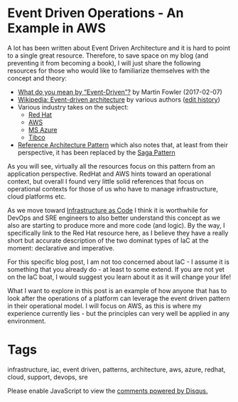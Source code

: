 # Event Driven Operations - An Example in AWS

A lot has been written about Event Driven Architecture and it is hard to point to a single great resource. Therefore, to save space on my blog (and preventing it from becoming a book), I will just share the following resources for those who would like to familiarize themselves with the concept and theory:

* [What do you mean by “Event-Driven”?](https://martinfowler.com/articles/201701-event-driven.html) by Martin Fowler (2017-02-07)
* [Wikipedia: Event-driven architecture](https://en.wikipedia.org/wiki/Event-driven_architecture) by various authors ([edit history](https://en.wikipedia.org/w/index.php?title=Event-driven_architecture&action=history))
* Various industry takes on the subject:
  * [Red Hat](https://aws.amazon.com/event-driven-architecture/)
  * [AWS](https://www.redhat.com/en/topics/integration/what-is-event-driven-architecture) 
  * [MS Azure](https://docs.microsoft.com/en-us/azure/architecture/guide/architecture-styles/event-driven)
  * [Tibco](https://www.tibco.com/reference-center/what-is-event-driven-architecture)
* [Reference Architecture Pattern](https://microservices.io/patterns/data/event-driven-architecture.html) which also notes that, at least from their perspective, it has been replaced by the [Saga Pattern](https://microservices.io/patterns/data/saga.html)

As you will see, virtually all the resources focus on this pattern from an application perspective. RedHat and AWS hints toward an operational context, but overall I found very little solid references that focus on operational contexts for those of us who have to manage infrastructure, cloud platforms etc.

As we move toward [Infrastructure as Code](https://www.redhat.com/en/topics/automation/what-is-infrastructure-as-code-iac) I think it is worthwhile for DevOps and SRE engineers to also better understand this concept as we also are starting to produce more and more code (and logic). By the way, I specifically link to the Red Hat resource here, as I believe they have a really short but accurate description of the two dominat types of IaC at the moment: declarative and imperative.

For this specific blog post, I am not too concerned about IaC - I assume it is something that you already do - at least to some extend. If you are not yet on the IaC boat, I would suggest you learn about it as it will change your life!

What I want to explore in this post is an example of how anyone that has to look after the operations of a platform can leverage the event driven pattern in their operational model. I will focus on AWS, as this is where my experience currently lies - but the principles can very well be applied in any environment.

# Tags

infrastructure, iac, event driven, patterns, architecture, aws, azure, redhat, cloud, support, devops, sre

<div id="disqus_thread"></div>
<script>
    /**
    *  RECOMMENDED CONFIGURATION VARIABLES: EDIT AND UNCOMMENT THE SECTION BELOW TO INSERT DYNAMIC VALUES FROM YOUR PLATFORM OR CMS.
    *  LEARN WHY DEFINING THESE VARIABLES IS IMPORTANT: https://disqus.com/admin/universalcode/#configuration-variables    */
    /*
    var disqus_config = function () {
    this.page.url = PAGE_URL;  // Replace PAGE_URL with your page's canonical URL variable
    this.page.identifier = PAGE_IDENTIFIER; // Replace PAGE_IDENTIFIER with your page's unique identifier variable
    };
    */
    (function() { // DON'T EDIT BELOW THIS LINE
    var d = document, s = d.createElement('script');
    s.src = 'https://nicc777.disqus.com/embed.js';
    s.setAttribute('data-timestamp', +new Date());
    (d.head || d.body).appendChild(s);
    })();
</script>
<noscript>Please enable JavaScript to view the <a href="https://disqus.com/?ref_noscript">comments powered by Disqus.</a></noscript>
